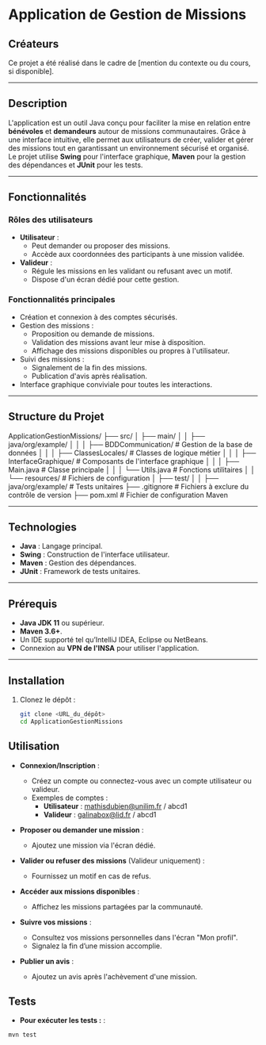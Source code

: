# **Application de Gestion de Missions**

## **Créateurs**

Ce projet a été réalisé dans le cadre de [mention du contexte ou du cours, si disponible].

---

## **Description**

L'application est un outil Java conçu pour faciliter la mise en relation entre **bénévoles** et **demandeurs** autour de missions communautaires. Grâce à une interface intuitive, elle permet aux utilisateurs de créer, valider et gérer des missions tout en garantissant un environnement sécurisé et organisé. Le projet utilise **Swing** pour l'interface graphique, **Maven** pour la gestion des dépendances et **JUnit** pour les tests.

---

## **Fonctionnalités**

### Rôles des utilisateurs
- **Utilisateur** :
  - Peut demander ou proposer des missions.
  - Accède aux coordonnées des participants à une mission validée.
- **Valideur** :
  - Régule les missions en les validant ou refusant avec un motif.
  - Dispose d'un écran dédié pour cette gestion.

### Fonctionnalités principales
- Création et connexion à des comptes sécurisés.
- Gestion des missions :
  - Proposition ou demande de missions.
  - Validation des missions avant leur mise à disposition.
  - Affichage des missions disponibles ou propres à l'utilisateur.
- Suivi des missions :
  - Signalement de la fin des missions.
  - Publication d'avis après réalisation.
- Interface graphique conviviale pour toutes les interactions.

---

## **Structure du Projet**

ApplicationGestionMissions/
├── src/
│   ├── main/
│   │   ├── java/org/example/
│   │   │   ├── BDDCommunication/     # Gestion de la base de données
│   │   │   ├── ClassesLocales/       # Classes de logique métier
│   │   │   ├── InterfaceGraphique/   # Composants de l'interface graphique
│   │   │   ├── Main.java             # Classe principale
│   │   │   └── Utils.java            # Fonctions utilitaires
│   │   └── resources/                # Fichiers de configuration
│   ├── test/
│   │   ├── java/org/example/         # Tests unitaires
├── .gitignore                        # Fichiers à exclure du contrôle de version
├── pom.xml                           # Fichier de configuration Maven


---

## **Technologies**

- **Java** : Langage principal.
- **Swing** : Construction de l'interface utilisateur.
- **Maven** : Gestion des dépendances.
- **JUnit** : Framework de tests unitaires.

---

## **Prérequis**

- **Java JDK 11** ou supérieur.
- **Maven 3.6+**.
- Un IDE supporté tel qu’IntelliJ IDEA, Eclipse ou NetBeans.
- Connexion au **VPN de l'INSA** pour utiliser l'application.

---

## **Installation**

1. Clonez le dépôt :
   ```bash
   git clone <URL_du_dépôt>
   cd ApplicationGestionMissions

## **Utilisation**

- **Connexion/Inscription** :
  - Créez un compte ou connectez-vous avec un compte utilisateur ou valideur.
  - Exemples de comptes :
    - **Utilisateur** : mathisdubien@unilim.fr / abcd1
    - **Valideur** : galinabox@lid.fr / abcd1

- **Proposer ou demander une mission** :
  - Ajoutez une mission via l'écran dédié.

- **Valider ou refuser des missions** (Valideur uniquement) :
  - Fournissez un motif en cas de refus.

- **Accéder aux missions disponibles** :
  - Affichez les missions partagées par la communauté.

- **Suivre vos missions** :
  - Consultez vos missions personnelles dans l'écran "Mon profil".
  - Signalez la fin d’une mission accomplie.

- **Publier un avis** :
  - Ajoutez un avis après l'achèvement d'une mission.

## **Tests**

- **Pour exécuter les tests :** :

```bash
mvn test


